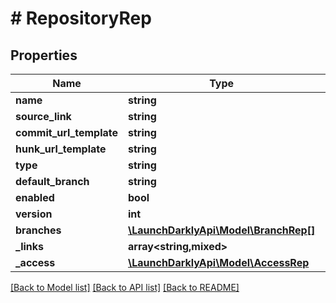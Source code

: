 # # RepositoryRep

## Properties

Name | Type | Description | Notes
------------ | ------------- | ------------- | -------------
**name** | **string** |  |
**source_link** | **string** |  | [optional]
**commit_url_template** | **string** |  | [optional]
**hunk_url_template** | **string** |  | [optional]
**type** | **string** |  |
**default_branch** | **string** |  |
**enabled** | **bool** |  |
**version** | **int** |  |
**branches** | [**\LaunchDarklyApi\Model\BranchRep[]**](BranchRep.md) |  | [optional]
**_links** | **array<string,mixed>** |  |
**_access** | [**\LaunchDarklyApi\Model\AccessRep**](AccessRep.md) |  | [optional]

[[Back to Model list]](../../README.md#models) [[Back to API list]](../../README.md#endpoints) [[Back to README]](../../README.md)
